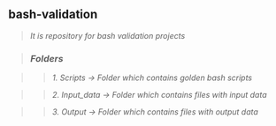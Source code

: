 ## bash-validation
> _It is repository for bash validation projects_

> ### _**Folders**_

>> _1. Scripts -> Folder which contains golden bash scripts_

>> _2. Input_data -> Folder which contains files with input data_

>> _3. Output  -> Folder which contains files with output data_




